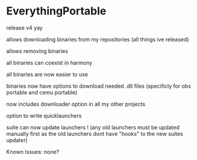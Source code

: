 # EverythingPortable

release v4 yay

allows downloading binaries from my repositories (all things ive released)

allows removing binaries

all binaries can coexist in harmony

all binaries are now easier to use

binaries now have options to download needed .dll files (specificly for obs portable and cemu portable)

now includes downloader option in all my other projects

option to write quicklaunchers

suite can now update launchers ! (any old launchers must be updated manually first as the old launchers dont have "hooks" to the new suites updater)

Known Issues:
none?
